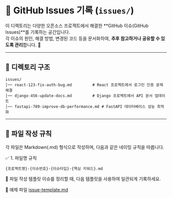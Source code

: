 # 📝 GitHub Issues 기록 (`issues/`)

이 디렉토리는 다양한 오픈소스 프로젝트에서 해결한 **GitHub 이슈(GitHub Issues)**를 기록하는 공간입니다.  
각 이슈의 원인, 해결 방법, 변경된 코드 등을 문서화하여, **추후 참고하거나 공유할 수 있도록 관리**합니다. 🚀  

---

## 📂 디렉토리 구조

```text
issues/
│── react-123-fix-auth-bug.md         # React 프로젝트에서 로그인 인증 문제 해결
│── django-456-update-docs.md         # Django 프로젝트에서 API 문서 업데이트
│── fastapi-789-improve-db-performance.md # FastAPI 데이터베이스 성능 최적화
```

---

## 📌 파일 작성 규칙

각 파일은 Markdown(.md) 형식으로 작성하며, 다음과 같은 네이밍 규칙을 따릅니다.

✅ 1. 파일명 규칙

```text
{프로젝트명}-{이슈번호}-{이슈타입}-{핵심 키워드}.md
```

📌 파일 작성 템플릿
이슈를 정리할 때, 다음 템플릿을 사용하여 일관되게 기록하세요.

📄 예제 파일  [issue-template.md](../templates/issue-template.md)
